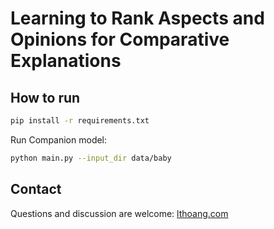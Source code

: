 # Learning to Rank Aspects and Opinions for Comparative Explanations

## How to run

```bash
pip install -r requirements.txt
```

Run Companion model:
```bash
python main.py --input_dir data/baby
```

## Contact
Questions and discussion are welcome: [lthoang.com](http://lthoang.com)